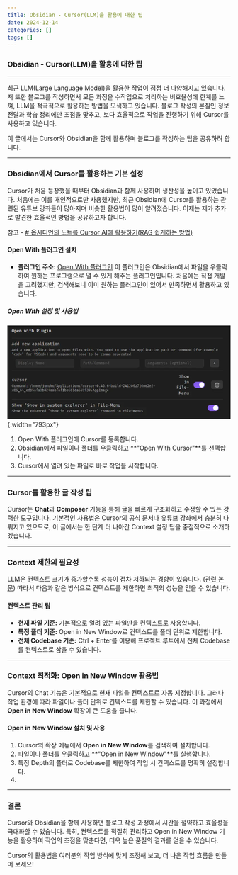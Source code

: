 ```yaml
---
title: Obsidian - Cursor(LLM)을 활용에 대한 팁
date: 2024-12-14
categories: []
tags: []
---
```

### Obsidian - Cursor(LLM)을 활용에 대한 팁

---

최근 LLM(Large Language Model)을 활용한 작업이 점점 더 다양해지고 있습니다. 저 또한 블로그를 작성하면서 모든 과정을 수작업으로 처리하는 비효율성에 한계를 느껴, LLM을 적극적으로 활용하는 방법을 모색하고 있습니다. 블로그 작성의 본질인 정보 전달과 학습 정리에만 초점을 맞추고, 보다 효율적으로 작업을 진행하기 위해 Cursor를 사용하고 있습니다.

이 글에서는 Cursor와 Obsidian을 함께 활용하며 블로그를 작성하는 팁을 공유하려 합니다.

---

### Obsidian에서 Cursor를 활용하는 기본 설정

Cursor가 처음 등장했을 때부터 Obsidian과 함께 사용하며 생산성을 높이고 있었습니다. 처음에는 이를 개인적으로만 사용했지만, 최근 Obsidian에 Cursor를 활용하는 관련된 유튜브 강좌들이 많아지며 비슷한 활용법이 많이 알려졌습니다. 이제는 제가 추가로 발견한 효율적인 방법을 공유하고자 합니다.

참고 - [# 옵시디언의 노트를 Cursor AI에 활용하기(RAG 쉽게하는 방법)]([https://www.youtube.com/watch?v=60zNMCINesg&t=540s](https://www.youtube.com/watch?v=60zNMCINesg&t=540s))

#### Open With 플러그인 설치

- **플러그인 주소:** [Open With 플러그인]([https://github.com/phibr0/obsidian-open-with](https://github.com/phibr0/obsidian-open-with))  
    이 플러그인은 Obsidian에서 파일을 우클릭하여 원하는 프로그램으로 열 수 있게 해주는 플러그인입니다. 처음에는 직접 개발을 고려했지만, 검색해보니 이미 원하는 플러그인이 있어서 만족하면서 활용하고 있습니다.

##### Open With 설정 및 사용법

![](assets/img/pasted-image-20241214214605.webp){:width="793px"}

1. Open With 플러그인에 Cursor를 등록합니다.
2. Obsidian에서 파일이나 폴더를 우클릭하고 **"Open With Cursor"**를 선택합니다.
3. Cursor에서 열려 있는 파일로 바로 작업을 시작합니다.

---

### Cursor를 활용한 글 작성 팁

Cursor는 **Chat**과 **Composer** 기능을 통해 글을 빠르게 구조화하고 수정할 수 있는 강력한 도구입니다. 기본적인 사용법은 Cursor의 공식 문서나 유튜브 강좌에서 충분히 다뤄지고 있으므로, 이 글에서는 한 단계 더 나아간 Context 설정 팁을 중점적으로 소개하겠습니다.

---

### Context 제한의 필요성

LLM은 컨텍스트 크기가 증가할수록 성능이 점차 저하되는 경향이 있습니다. ([관련 논문]([https://arxiv.org/html/2406.10149v1](https://arxiv.org/html/2406.10149v1))) 따라서 다음과 같은 방식으로 컨텍스트를 제한하면 최적의 성능을 얻을 수 있습니다.

#### 컨텍스트 관리 팁

- **현재 파일 기준:** 기본적으로 열려 있는 파일만을 컨텍스트로 사용합니다.
- **특정 폴더 기준:** Open in New Window로 컨텍스트를 폴더 단위로 제한합니다.
- **전체 Codebase 기준:** Ctrl + Enter를 이용해 프로젝트 루트에서 전체 Codebase를 컨텍스트로 삼을 수 있습니다.

---

### Context 최적화: Open in New Window 활용법

Cursor의 Chat 기능은 기본적으로 현재 파일을 컨텍스트로 자동 지정합니다. 그러나 작업 환경에 따라 파일이나 폴더 단위로 컨텍스트를 제한할 수 있습니다. 이 과정에서 **Open in New Window** 확장이 큰 도움을 줍니다.

#### Open in New Window 설치 및 사용

1. Cursor의 확장 메뉴에서 **Open in New Window**를 검색하여 설치합니다.
2. 파일이나 폴더를 우클릭하고 **"Open in New Window"**를 실행합니다.
3. 특정 Depth의 폴더로 Codebase를 제한하여 작업 시 컨텍스트를 명확히 설정합니다.
4. 
---

### 결론

Cursor와 Obsidian을 함께 사용하면 블로그 작성 과정에서 시간을 절약하고 효율성을 극대화할 수 있습니다. 특히, 컨텍스트를 적절히 관리하고 Open in New Window 기능을 활용하여 작업의 초점을 맞춘다면, 더욱 높은 품질의 결과를 얻을 수 있습니다.

Cursor의 활용법을 여러분의 작업 방식에 맞게 조정해 보고, 더 나은 작업 흐름을 만들어 보세요!